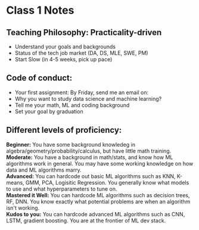 # Class 1 Notes

## Teaching Philosophy: Practicality-driven
- Understand your goals and backgrounds
- Status of the tech job market (DA, DS, MLE, SWE, PM)
- Start Slow (in 4-5 weeks, pick up pace)

## Code of conduct:
- Your first assignment: By Friday, send me an email on:
- Why you want to study data science and machine learning?
- Tell me your math, ML and coding background
- Set your goal by graduation

## Different levels of proficiency:
**Beginner:** You have some background knowledeg in algebra/geometry/probability/calculus, but have little math training.  
**Moderate:** You have a background in math/stats, and know how ML algorithms work in general. You may have some working knowledge on how data and ML algorithms marry.  
**Advanced:** You can hardcode out basic ML algorithms such as KNN, K-means, GMM, PCA, Logisitic Regression. You generally know what models to use and what hyperparameters to tune on.  
**Mastered it Well:** You can hardcode ML algorithms such as decision trees, RF, DNN. You know exactly what potential problems are when an algorithm isn't working.  
**Kudos to you:** You can hardcode advanced ML algorithms such as CNN, LSTM, gradient boosting. You are at the frontier of ML dev stack.   
